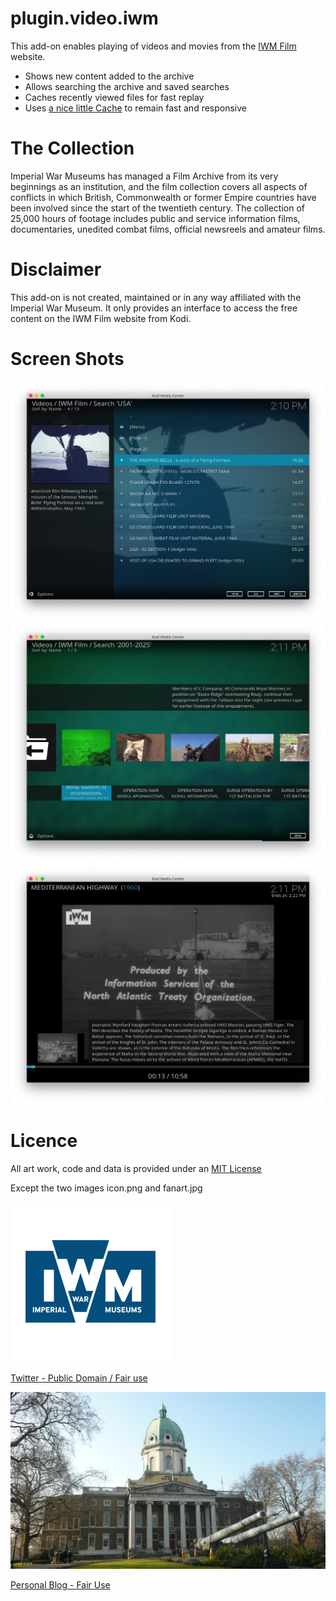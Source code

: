 # plugin.video.iwm

This add-on enables playing of videos and movies from the [IWM Film](https://film.iwmcollections.org.uk/) website.

* Shows new content added to the archive
* Allows searching the archive and saved searches
* Caches recently viewed files for fast replay 
* Uses [a nice little Cache](https://github.com/FraserChapman/cache) to remain fast and responsive

# The Collection

Imperial War Museums has managed a Film Archive from its very beginnings as an institution, and the film collection covers all aspects of conflicts in which British, Commonwealth or former Empire countries have been involved since the start of the twentieth century. 
The collection of 25,000 hours of footage includes public and service information films, documentaries, unedited combat films, official newsreels and amateur films.

# Disclaimer 

This add-on is not created, maintained or in any way affiliated with the Imperial War Museum.
It only provides an interface to access the free content on the IWM Film website from Kodi.

# Screen Shots

![ss1](https://github.com/FraserChapman/plugin.video.iwm/raw/master/resources/media/ss1.jpg)
![ss2](https://github.com/FraserChapman/plugin.video.iwm/raw/master/resources/media/ss2.jpg)
![ss3](https://github.com/FraserChapman/plugin.video.iwm/raw/master/resources/media/ss3.jpg)

# Licence 

All art work, code and data is provided under an [MIT License](https://github.com/FraserChapman/plugin.video.iwm/blob/master/LICENSE.txt)

Except the two images icon.png and fanart.jpg

![icon.png](https://raw.githubusercontent.com/FraserChapman/plugin.video.iwm/master/resources/icon.png)

[Twitter - Public Domain / Fair use](https://twitter.com/I_W_M)

![fanart.jpg](https://raw.githubusercontent.com/FraserChapman/plugin.video.iwm/master/resources/fanart.jpg)

[Personal Blog - Fair Use](https://france3-regions.blog.francetvinfo.fr/cote-chateaux/2016/05/29/rencontre-avec-casson-mann-les-scenographes-londoniens-de-la-cite-du-vin.html)

